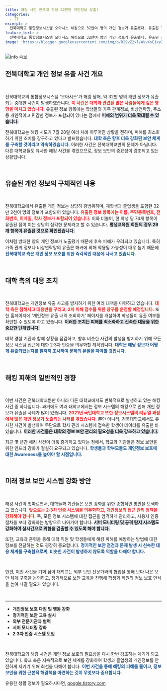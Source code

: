 ```yaml
---
title: 해킹 사건 전북대 학생 32만명 개인정보 유출!
categories:
  - IT
excerpt: >
  전북대학교 통합정보시스템 오아시스 해킹으로 32만여 명의 개인 정보가 유출됐다. 유출된 정보에는 가족 관계 및 긴급 연락처까지 포함되어 있어 피해가 커질 우려가 있다. 전북대는 즉각 대응팀을 구성하고 피해 접수를 위한 창구를 마련하는 등 신속한 대응에 나섰다.
feature_text: >
  전북대학교 통합정보시스템 오아시스 해킹으로 32만여 명의 개인 정보가 유출됐다. 유출된 정보에는 가족 관계 및 긴급 연락처까지 포함되어 있어 피해가 커질 우려가 있다. 전북대는 즉각 대응팀을 구성하고 피해 접수를 위한 창구를 마련하는 등 신속한 대응에 나섰다.
image: 'https://blogger.googleusercontent.com/img/b/R29vZ2xl/AVvXsEixyZcFfHzMRdzZMjFBmAUKJYCLCGyLL1o632UiGVXcaFdKo_bkvkuCioo0uUKlGfBVcT3P84aROyZIXSBEx3Aw5nCQ3pTgDom1WDC4m8eifvWiAmWEEVb4x6G_l8C0QH225ldMjyaFvpxGEBGNO37VmDTDMHGhJPq73UglMfDca1-0aw/s1600/blogspot.png'
---
```


<p><img src="https://blogger.googleusercontent.com/img/b/R29vZ2xl/AVvXsEixyZcFfHzMRdzZMjFBmAUKJYCLCGyLL1o632UiGVXcaFdKo_bkvkuCioo0uUKlGfBVcT3P84aROyZIXSBEx3Aw5nCQ3pTgDom1WDC4m8eifvWiAmWEEVb4x6G_l8C0QH225ldMjyaFvpxGEBGNO37VmDTDMHGhJPq73UglMfDca1-0aw/s1600/blogspot.png" alt="info 속보" /></p>

<h2 data-ke-size="size26">전북대학교 개인 정보 유출 사건 개요</h2>

<p data-ke-size="size16">&nbsp;</p>

<p>전북대학교의 통합정보시스템 '오아시스'가 해킹 당해, 약 32만 명의 개인 정보가 유출되는 중대한 사건이 발생하였습니다. <b><span style="color: #ee2323;">이 사건은 대학과 관련된 많은 사람들에게 깊은 영향을 미치고 있습니다.</span></b> 유출된 정보 항목에는 학생들의 가족 관계정보, 비상연락망, 주소 등 개인적이고 민감한 정보가 포함되어 있다는 점에서 <b><span style="background-color: #21538527;">피해의 범위가 더욱 확대될 수 있습니다.</span></b> </p>

<p>전북대학교는 해킹 시도가 7월 28일 여러 차례 이루어진 상황을 전하며, 피해를 최소화하기 위한 조치를 강구하고 있다고 발표했습니다. <b><span style="color: #1a5490;">대학 측은 향후 더욱 강화된 보안 체계를 구축할 것이라고 약속하였습니다.</span></b> 이러한 사건은 전북대학교만의 문제가 아닙니다. 다른 대학교들도 유사한 해킹 사건을 겪었으므로, 정보 보안의 중요성이 강조되고 있는 상황입니다.</p>

<p data-ke-size="size16">&nbsp;</p>

<h2 data-ke-size="size26">유출된 개인 정보의 구체적인 내용</h2>

<p data-ke-size="size16">&nbsp;</p>

<p>전북대학교에서 유출된 개인 정보는 상당히 광범위하며, 재학생과 졸업생을 포함한 32만 2천여 명의 정보가 포함되어 있습니다. <b><span style="color: #ee2323;">유출된 정보 항목에는 이름, 주민등록번호, 전화번호, 이메일, 학사 정보가 포함되어 있습니다.</span></b> 이와 더불어, 한 학생 당 74개 항목이 유출된 점이 이는 상당히 심각한 문제라고 할 수 있습니다. <b><span style="background-color: #21538527;">평생교육원 회원의 경우 29개 항목이 유출된 것으로 확인됐습니다.</span></b> </p>

<p>이처럼 방대한 양의 개인 정보가 노출됐기 때문에 후속 피해가 우려되고 있습니다. 특히 가족 관계 정보나 비상연락망의 유출은 해커에 의해 악용될 가능성이 매우 높기 때문에 <b><span style="color: #1a5490;">전북대학교 측은 개인 정보 보호를 위한 즉각적인 대응에 나서고 있습니다.</span></b></p>

<p data-ke-size="size16">&nbsp;</p>

<h2 data-ke-size="size26">대학 측의 대응 조치</h2>

<p data-ke-size="size16">&nbsp;</p>

<p>전북대학교는 개인정보 유출 사고를 방지하기 위한 여러 대책을 마련하고 있습니다. <b><span style="color: #ee2323;">대학 측은 침해사고 대응반을 꾸리고, 2차 피해 접수를 위한 창구를 운영할 예정입니다.</span></b> 또한 홈페이지에 '개인정보 유출 내역 조회하기' 페이지를 개설하여 학생들이 유출 여부를 확인할 수 있도록 하고 있습니다. <b><span style="background-color: #21538527;">이러한 조치는 피해를 최소화하고 신속한 대응을 위한 중요한 단계입니다.</span></b> </p>

<p>대학 경찰 기관과 함께 상황을 점검하고, 향후 비슷한 사건의 발생을 방지하기 위해 모든 정보 시스템 접근에 대한 2·3차 인증을 의무화할 계획입니다. <b><span style="color: #1a5490;">대학은 해당 정보가 어떻게 유출되었는지를 철저히 조사하여 문제의 본질을 파악할 것입니다.</span></b></p>

<p data-ke-size="size16">&nbsp;</p>

<h2 data-ke-size="size26">해킹 피해의 일반적인 경향</h2>

<p data-ke-size="size16">&nbsp;</p>

<p>이번 사건은 전북대학교뿐만 아니라 다른 대학교에서도 반복적으로 발생하고 있는 해킹 사건 중 하나입니다. 과거에도 여러 대학교에서는 정보 시스템의 해킹으로 인해 개인 정보가 유출된 사례가 많이 있습니다. <b><span style="color: #ee2323;">2021년 국민대학교 또한 정보시스템의 리뉴얼 과정에서 많은 개인 정보가 노출되는 사태를 겪었습니다.</span></b> 뿐만 아니라, 경북대학교에서도 유사한 사건이 발생하여 무단으로 학사 관리 시스템에 접속한 학생이 데이터를 유출한 바 있습니다. <b><span style="background-color: #21538527;">이러한 사건들은 대학의 정보 보안 관리의 필요성을 더욱 강조하고 있습니다.</span></b> </p>

<p>최근 몇 년간 해킹 사건이 더욱 증가하고 있다는 점에서, 학교와 기관들은 정보 보안을 위한 인프라 강화가 절실히 요구되고 있습니다. <b><span style="color: #1a5490;">학생들과 학부모들도 개인정보 보호에 대한 Awareness를 높여야 할 시점입니다.</span></b></p>

<p data-ke-size="size16">&nbsp;</p>

<h2 data-ke-size="size26">미래 정보 보안 시스템 강화 방안</h2>

<p data-ke-size="size16">&nbsp;</p>

<p>해킹 사건이 잇따르면서, 대학들과 기관들은 보안 강화를 위한 종합적인 방안을 모색하고 있습니다. <b><span style="color: #ee2323;">앞으로는 2·3차 인증 시스템을 의무화하고, 개인정보의 접근 관리 정책을 강화해야 합니다.</span></b> 즉, 모든 정보 시스템에 대한 접근을 엄격하게 관리하고, 사용자 인증 절차를 보다 강화하는 방향으로 나아가야 합니다. <b><span style="background-color: #21538527;">서버 모니터링 및 공격 탐지 시스템도 강화하여 실시간으로 위협을 검출할 수 있도록 해야 합니다.</span></b></p>

<p>또한, 교육과 훈련을 통해 대학 직원 및 학생들에게 해킹 피해를 예방하는 방법에 대한 정보를 전달하는 것도 굉장히 중요합니다. <b><span style="color: #1a5490;">정기적인 보안 점검과 문제 발생 시 신속한 대응 체계를 구축함으로써, 비슷한 사건이 발생하지 않도록 역할을 다해야 합니다.</span></b></p>

<p data-ke-size="size16">&nbsp;</p>

<p>한편, 이번 사건을 기회 삼아 대학교는 외부 보안 전문가와의 협업을 통해 보다 나은 보안 체계 구축을 논의하고, 정기적으로 보안 교육을 진행해 학생과 직원의 정보 보호 인식을 높여 나갈 필요가 있습니다. </p>

<p data-ke-size="size16">&nbsp;</p>

<hr>

<ul>
    <li><b>개인정보 보호 다짐 및 행동 강화</b></li>
    <li><b>정기적인 보안 교육 실시</b></li>
    <li><b>외부 전문기관과 협력</b></li>
    <li><b>서버 모니터링 강화</b></li>
    <li><b>2·3차 인증 시스템 도입</b></li>
</ul>

<p data-ke-size="size16">&nbsp;</p>

<p>전북대학교의 해킹 사건은 개인 정보 보호의 필요성을 다시 한번 강조하는 계기가 되고 있습니다. 학교 측은 지속적으로 보안 체계를 강화하여 학생과 졸업생의 개인정보를 안전하게 지키기 위해 최선을 다해야 합니다. <b><span style="color: #1a5490;">이번 사건을 통해 해킹의 피해를 줄이고, 정보 보안을 위한 근본적 해결책을 마련하는 것이 무엇보다 중요합니다.</span></b></p>
유용한 생활 정보가 필요하시다면, <a href="https://qoogle.tistory.com" rel="dofollow">qoogle.tistory.com</a>


